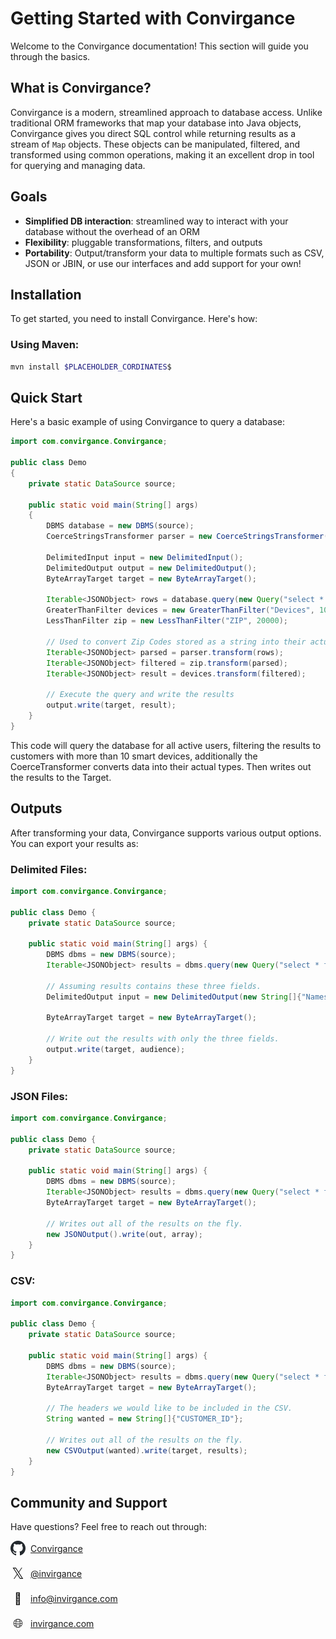 # Getting Started with Convirgance

Welcome to the Convirgance documentation! This section will guide you through the basics.

## What is Convirgance?

Convirgance is a modern, streamlined approach to database access. Unlike traditional ORM frameworks that map your database into Java objects, Convirgance gives you direct SQL control while returning results as a stream of `Map` objects. These objects can be manipulated, filtered, and transformed using common operations, making it an excellent drop in tool for querying and managing data.

## Goals

- **Simplified DB interaction**: streamlined way to interact with your database without the overhead of an ORM
- **Flexibility**: pluggable transformations, filters, and outputs
- **Portability**: Output/transform your data to multiple formats such as CSV, JSON or JBIN, or use our interfaces and add support for your own!

## Installation

To get started, you need to install Convirgance. Here's how:

### Using Maven:

```bash
mvn install $PLACEHOLDER_CORDINATES$
```

## Quick Start

Here's a basic example of using Convirgance to query a database:

```java
import com.convirgance.Convirgance;

public class Demo
{
    private static DataSource source;

    public static void main(String[] args)
    {
        DBMS database = new DBMS(source);
        CoerceStringsTransformer parser = new CoerceStringsTransformer();

        DelimitedInput input = new DelimitedInput();
        DelimitedOutput output = new DelimitedOutput();
        ByteArrayTarget target = new ByteArrayTarget();

        Iterable<JSONObject> rows = database.query(new Query("select * from CUSTOMER"));
        GreaterThanFilter devices = new GreaterThanFilter("Devices", 10);
        LessThanFilter zip = new LessThanFilter("ZIP", 20000);

        // Used to convert Zip Codes stored as a string into their actual type (int).
        Iterable<JSONObject> parsed = parser.transform(rows);
        Iterable<JSONObject> filtered = zip.transform(parsed);
        Iterable<JSONObject> result = devices.transform(filtered);

        // Execute the query and write the results
        output.write(target, result);
    }
}
```

This code will query the database for all active users, filtering the results to customers with more than 10 smart devices, additionally the CoerceTransformer converts data into their actual types. Then writes out the results to the Target.

## Outputs

After transforming your data, Convirgance supports various output options. You can export your results as:

### Delimited Files:

```java
import com.convirgance.Convirgance;

public class Demo {
    private static DataSource source;

    public static void main(String[] args) {
        DBMS dbms = new DBMS(source);
        Iterable<JSONObject> results = dbms.query(new Query("select * from CUSTOMER"));

        // Assuming results contains these three fields.
        DelimitedOutput input = new DelimitedOutput(new String[]{"Names", "Device Count", "Dependents"});

        ByteArrayTarget target = new ByteArrayTarget();

        // Write out the results with only the three fields.
        output.write(target, audience);
    }
}
```

### JSON Files:

```java
import com.convirgance.Convirgance;

public class Demo {
    private static DataSource source;

    public static void main(String[] args) {
        DBMS dbms = new DBMS(source);
        Iterable<JSONObject> results = dbms.query(new Query("select * from CUSTOMER"));
        ByteArrayTarget target = new ByteArrayTarget();

        // Writes out all of the results on the fly.
        new JSONOutput().write(out, array);
    }
}
```

### CSV:

```java
import com.convirgance.Convirgance;

public class Demo {
    private static DataSource source;

    public static void main(String[] args) {
        DBMS dbms = new DBMS(source);
        Iterable<JSONObject> results = dbms.query(new Query("select * from CUSTOMER"));
        ByteArrayTarget target = new ByteArrayTarget();

        // The headers we would like to be included in the CSV.
        String wanted = new String[]{"CUSTOMER_ID"};

        // Writes out all of the results on the fly.
        new CSVOutput(wanted).write(target, results);
    }
}
```

## Community and Support

Have questions? Feel free to reach out through:

<div style="display: flex; align-items: center; gap: 8px; margin-bottom: 16px">
 <img src="./images/github.png" width="24" height="24" style="display: flex; align-items: center; justify-content: center;">
 <a href="https://github.com/InvirganceOpenSource/convirgance">Convirgance</a>
</div>

<div style="display: flex; align-items: center; gap: 8px; margin-bottom: 16px">
  <span style="display: flex; align-items: center; justify-content: center; font-size:24px; width: 24px; height: 24px">𝕏</span>
  <a href="https://x.com/Invirgance">@invirgance</a>
</div>

<div style="display: flex; align-items: center; gap: 8px; margin-bottom: 16px">
  <span style="display: flex; align-items: center; justify-content: center; font-size:18px;width: 24px; height: 24px">💌</span>
  <a href="mailto:info@invirgance.com">info@invirgance.com</a>
</div>

<div style="display: flex; align-items: center; gap: 8px; margin-bottom: 16px">
  <span style="display: flex; align-items: center; justify-content: center;font-size:20px; width: 24px; height: 24px">🌐</span>
  <a href="https://invirgance.com">invirgance.com</a>
</div>
